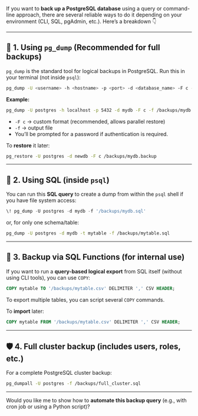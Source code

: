 If you want to **back up a PostgreSQL database** using a query or command-line approach, there are several reliable ways to do it depending on your environment (CLI, SQL, pgAdmin, etc.). Here’s a breakdown 👇

---

## 🧰 1. Using `pg_dump` (Recommended for full backups)

`pg_dump` is the standard tool for logical backups in PostgreSQL.
Run this in your terminal (not inside `psql`):

```bash
pg_dump -U <username> -h <hostname> -p <port> -d <database_name> -F c -f <output_file_path>
```

**Example:**

```bash
pg_dump -U postgres -h localhost -p 5432 -d mydb -F c -f /backups/mydb.backup
```

- `-F c` → custom format (recommended, allows parallel restore)
- `-f` → output file
- You’ll be prompted for a password if authentication is required.

To **restore** it later:

```bash
pg_restore -U postgres -d newdb -F c /backups/mydb.backup
```

---

## 💾 2. Using SQL (inside `psql`)

You can run this **SQL query** to create a dump from within the `psql` shell if you have file system access:

```sql
\! pg_dump -U postgres -d mydb -f '/backups/mydb.sql'
```

or, for only one schema/table:

```bash
pg_dump -U postgres -d mydb -t mytable -f /backups/mytable.sql
```

---

## 🧩 3. Backup via SQL Functions (for internal use)

If you want to run a **query-based logical export** from SQL itself (without using CLI tools), you can use `COPY`:

```sql
COPY mytable TO '/backups/mytable.csv' DELIMITER ',' CSV HEADER;
```

To export multiple tables, you can script several `COPY` commands.

To **import** later:

```sql
COPY mytable FROM '/backups/mytable.csv' DELIMITER ',' CSV HEADER;
```

---

## 🛡️ 4. Full cluster backup (includes users, roles, etc.)

For a complete PostgreSQL cluster backup:

```bash
pg_dumpall -U postgres -f /backups/full_cluster.sql
```

---

Would you like me to show how to **automate this backup query** (e.g., with cron job or using a Python script)?
